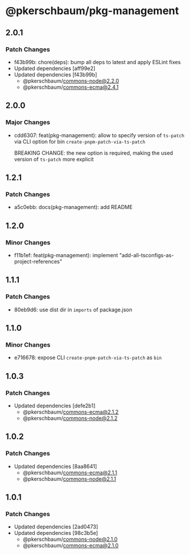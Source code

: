 # @pkerschbaum/pkg-management

## 2.0.1

### Patch Changes

- f43b99b: chore(deps): bump all deps to latest and apply ESLint fixes
- Updated dependencies [aff99e2]
- Updated dependencies [f43b99b]
  - @pkerschbaum/commons-node@2.2.0
  - @pkerschbaum/commons-ecma@2.4.1

## 2.0.0

### Major Changes

- cdd6307: feat(pkg-management): allow to specify version of `ts-patch` via CLI option for bin `create-pnpm-patch-via-ts-patch`

  BREAKING CHANGE: the new option is required, making the used version of `ts-patch` more explicit

## 1.2.1

### Patch Changes

- a5c0ebb: docs(pkg-management): add README

## 1.2.0

### Minor Changes

- f11b1ef: feat(pkg-management): implement "add-all-tsconfigs-as-project-references"

## 1.1.1

### Patch Changes

- 80eb9d6: use dist dir in `imports` of package.json

## 1.1.0

### Minor Changes

- e716678: expose CLI `create-pnpm-patch-via-ts-patch` as `bin`

## 1.0.3

### Patch Changes

- Updated dependencies [defe2b1]
  - @pkerschbaum/commons-ecma@2.1.2
  - @pkerschbaum/commons-node@2.1.2

## 1.0.2

### Patch Changes

- Updated dependencies [8aa8641]
  - @pkerschbaum/commons-ecma@2.1.1
  - @pkerschbaum/commons-node@2.1.1

## 1.0.1

### Patch Changes

- Updated dependencies [2ad0473]
- Updated dependencies [98c3b5e]
  - @pkerschbaum/commons-node@2.1.0
  - @pkerschbaum/commons-ecma@2.1.0
